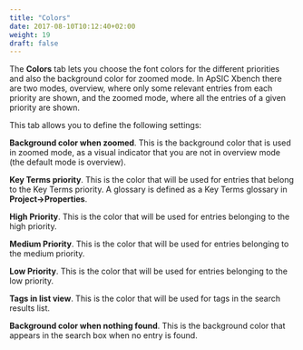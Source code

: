 ```yaml
---
title: "Colors"
date: 2017-08-10T10:12:40+02:00
weight: 19
draft: false
---
```


The **Colors** tab lets you choose the font colors for the different priorities and also the background color
for zoomed mode. In ApSIC Xbench there are two modes, overview, where only some relevant entries from each
priority are shown, and the zoomed mode, where all the entries of a given priority are shown. 

This tab allows you to define the following settings:

**Background color when zoomed**. This is the background color that is used in zoomed mode, as a visual indicator
that you are not in overview mode (the default mode is overview).

**Key Terms priority**. This is the color that will be used for entries that belong to the Key Terms priority. 
A glossary is defined as a Key Terms glossary in **Project->Properties**.

**High Priority**. This is the color that will be used for entries belonging to the high priority. 

**Medium Priority**. This is the color that will be used for entries belonging to the medium priority.

**Low Priority**. This is the color that will be used for entries belonging to the low priority.

**Tags in list view**. This is the color that will be used for tags in the search results list.

**Background color when nothing found**. This is the background color that appears in the search box when no entry
is found.
